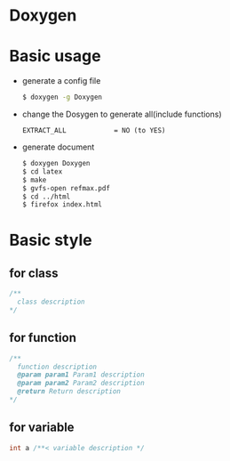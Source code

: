 # Doxygen

# Basic usage

-   generate a config file
    
    ```bash
    $ doxygen -g Doxygen
    
    ```
    
-   change the Dosygen to generate all(include functions)
    
    ```
    EXTRACT_ALL            = NO (to YES)
    
    ```
    
-   generate document
    
    ```bash
    $ doxygen Doxygen
    $ cd latex
    $ make
    $ gvfs-open refmax.pdf
    $ cd ../html
    $ firefox index.html
    
    ```
    

# Basic style

## for class

```cpp
/**
  class description
*/

```

## for function

```cpp
/**
  function description
  @param param1 Param1 description
  @param param2 Param2 description
  @return Return description
*/

```

## for variable
```cpp
int a /**< variable description */

```